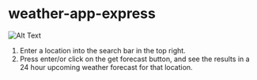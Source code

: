 # weather-app-express

![Alt Text](https://media.giphy.com/media/H3TIX3aHqCi9JmxHqM/giphy.gif)

1. Enter a location into the search bar in the top right.
2. Press enter/or click on the get forecast button, and see the results in a 24 hour upcoming weather forecast for that location.
